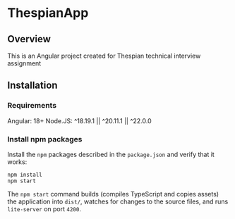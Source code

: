 # ThespianApp

## Overview
This is an Angular project created for Thespian technical interview assignment

## Installation

### Requirements

Angular: 18+
Node.JS: 	^18.19.1 || ^20.11.1 || ^22.0.0

### Install npm packages

Install the `npm` packages described in the `package.json` and verify that it works:

```shell
npm install
npm start
```

The `npm start` command builds (compiles TypeScript and copies assets) the application into `dist/`, watches for changes to the source files, and runs `lite-server` on port `4200`.
